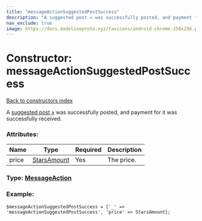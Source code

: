 ```yaml
---
title: "messageActionSuggestedPostSuccess"
description: "A suggested post » was successfully posted, and payment for it was successfully received."
nav_exclude: true
image: https://docs.madelineproto.xyz/favicons/android-chrome-256x256.png
---
```

# Constructor: messageActionSuggestedPostSuccess  
[Back to constructors index](/API_docs/constructors/index.html)



A [suggested post »](https://core.telegram.org/api/suggested-posts) was successfully posted, and payment for it was successfully received.

### Attributes:

| Name     |    Type       | Required | Description |
|----------|---------------|----------|-------------|
|price|[StarsAmount](/API_docs/types/StarsAmount.html) | Yes|The price.|



### Type: [MessageAction](/API_docs/types/MessageAction.html)


### Example:

```
$messageActionSuggestedPostSuccess = ['_' => 'messageActionSuggestedPostSuccess', 'price' => StarsAmount];
```  
